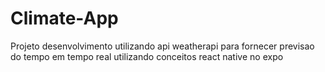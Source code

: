 # Climate-App
Projeto desenvolvimento utilizando api weatherapi para fornecer previsao do tempo em tempo real utilizando conceitos react native no expo
